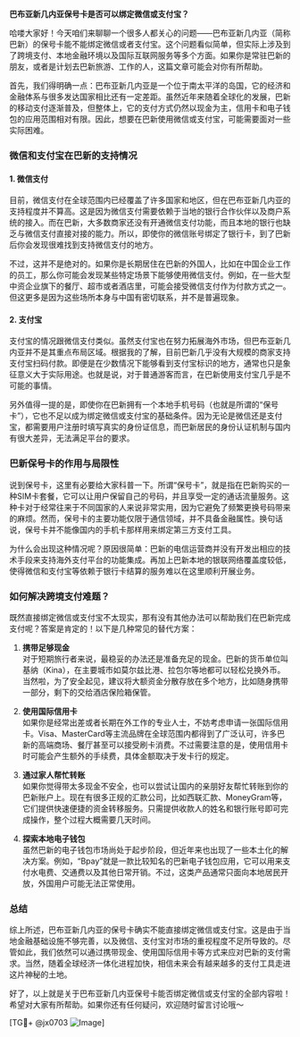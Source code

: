 **巴布亚新几内亚保号卡是否可以绑定微信或支付宝？**

哈喽大家好！今天咱们来聊聊一个很多人都关心的问题——巴布亚新几内亚（简称巴新）的保号卡能不能绑定微信或者支付宝。这个问题看似简单，但实际上涉及到了跨境支付、本地金融环境以及国际互联网服务等多个方面。如果你是常驻巴新的朋友，或者是计划去巴新旅游、工作的人，这篇文章可能会对你有所帮助。

首先，我们得明确一点：巴布亚新几内亚是一个位于南太平洋的岛国，它的经济和金融体系与很多发达国家相比还有一定差距。虽然近年来随着全球化的发展，巴新的移动支付逐渐普及，但整体上，它的支付方式仍然以现金为主，信用卡和电子钱包的应用范围相对有限。因此，想要在巴新使用微信或支付宝，可能需要面对一些实际困难。

### 微信和支付宝在巴新的支持情况

#### 1. 微信支付
目前，微信支付在全球范围内已经覆盖了许多国家和地区，但在巴布亚新几内亚的支持程度并不算高。这是因为微信支付需要依赖于当地的银行合作伙伴以及商户系统的接入。而在巴新，大多数商家还没有开通微信支付功能，而且本地的银行也缺乏与微信支付直接对接的能力。所以，即使你的微信账号绑定了银行卡，到了巴新后你会发现很难找到支持微信支付的地方。

不过，这并不是绝对的。如果你是长期居住在巴新的外国人，比如在中国企业工作的员工，那么你可能会发现某些特定场景下能够使用微信支付。例如，在一些大型中资企业旗下的餐厅、超市或者酒店里，可能会接受微信支付作为付款方式之一。但这更多是因为这些场所本身与中国有密切联系，并不是普遍现象。

#### 2. 支付宝
支付宝的情况跟微信支付类似。虽然支付宝也在努力拓展海外市场，但巴布亚新几内亚并不是其重点布局区域。根据我的了解，目前巴新几乎没有大规模的商家支持支付宝扫码付款。即便是在少数情况下能够看到支付宝标识的地方，通常也只是象征意义大于实际用途。也就是说，对于普通游客而言，在巴新使用支付宝几乎是不可能的事情。

另外值得一提的是，即使你在巴新拥有一个本地手机号码（也就是所谓的“保号卡”），它也不足以成为绑定微信或支付宝的基础条件。因为无论是微信还是支付宝，都需要用户注册时填写真实的身份证信息，而巴新居民的身份认证机制与国内有很大差异，无法满足平台的要求。

### 巴新保号卡的作用与局限性

说到保号卡，这里有必要给大家科普一下。所谓“保号卡”，就是指在巴新购买的一种SIM卡套餐，它可以让用户保留自己的号码，并且享受一定的通话流量服务。这种卡对于经常往来于不同国家的人来说非常实用，因为它避免了频繁更换号码带来的麻烦。然而，保号卡的主要功能仅限于通信领域，并不具备金融属性。换句话说，保号卡并不能像国内的手机卡那样用来绑定第三方支付工具。

为什么会出现这种情况呢？原因很简单：巴新的电信运营商并没有开发出相应的技术手段来支持海外支付平台的功能集成。再加上巴新本地的银联网络覆盖度较低，使得微信和支付宝等依赖于银行卡结算的服务难以在这里顺利开展业务。

### 如何解决跨境支付难题？

既然直接绑定微信或支付宝不太现实，那有没有其他办法可以帮助我们在巴新完成支付呢？答案是肯定的！以下是几种常见的替代方案：

1. **携带足够现金**  
   对于短期旅行者来说，最稳妥的办法还是准备充足的现金。巴新的货币单位叫基纳（Kina），在主要城市如莫尔兹比港、拉包尔等地都可以轻松兑换外币。当然啦，为了安全起见，建议将大额资金分散存放在多个地方，比如随身携带一部分，剩下的交给酒店保险箱保管。

2. **使用国际信用卡**  
   如果你是经常出差或者长期在外工作的专业人士，不妨考虑申请一张国际信用卡。Visa、MasterCard等主流品牌在全球范围内都得到了广泛认可，许多巴新的高端商场、餐厅甚至可以接受刷卡消费。不过需要注意的是，使用信用卡时可能会产生额外的手续费，具体金额取决于发卡行的规定。

3. **通过家人帮忙转账**  
   如果你觉得带太多现金不安全，也可以尝试让国内的亲朋好友帮忙转账到你的巴新账户上。现在有很多正规的汇款公司，比如西联汇款、MoneyGram等，它们提供快速便捷的资金转移服务。只需提供收款人的姓名和银行账号即可完成操作，整个过程大概需要几天时间。

4. **探索本地电子钱包**  
   虽然巴新的电子钱包市场尚处于起步阶段，但近年来也出现了一些本土化的解决方案。例如，“Bpay”就是一款比较知名的巴新电子钱包应用，它可以用来支付水电费、交通费以及其他日常开销。不过，这类产品通常只面向本地居民开放，外国用户可能无法正常使用。

### 总结

综上所述，巴布亚新几内亚的保号卡确实不能直接绑定微信或支付宝。这是由于当地金融基础设施不够完善，以及微信、支付宝对市场的重视程度不足所导致的。尽管如此，我们依然可以通过携带现金、使用国际信用卡等方式来应对巴新的支付需求。当然，随着全球经济一体化进程加快，相信未来会有越来越多的支付工具走进这片神秘的土地。

好了，以上就是关于巴布亚新几内亚保号卡能否绑定微信或支付宝的全部内容啦！希望对大家有所帮助。如果你还有任何疑问，欢迎随时留言讨论哦～

[TG💪+ @jx0703 ![Image](https://github.com/user-attachments/assets/dbca1d08-cadb-493c-b0ec-ad6f7a83f270)]